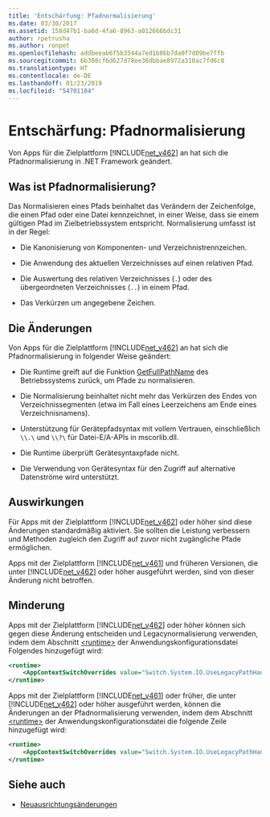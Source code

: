 ```yaml
---
title: 'Entschärfung: Pfadnormalisierung'
ms.date: 03/30/2017
ms.assetid: 158d47b1-ba6d-4fa6-8963-a012666bdc31
author: rpetrusha
ms.author: ronpet
ms.openlocfilehash: addbeeab6f5b3544a7ed1b86b7da0f7d09be7ffb
ms.sourcegitcommit: 6b308cf6d627d78ee36dbbae8972a310ac7fd6c8
ms.translationtype: HT
ms.contentlocale: de-DE
ms.lasthandoff: 01/23/2019
ms.locfileid: "54701104"
---
```

# <a name="mitigation-path-normalization"></a>Entschärfung: Pfadnormalisierung
Von Apps für die Zielplattform [!INCLUDE[net_v462](../../../includes/net-v462-md.md)] an hat sich die Pfadnormalisierung in .NET Framework geändert.  
  
## <a name="what-is-path-normalization"></a>Was ist Pfadnormalisierung?  
 Das Normalisieren eines Pfads beinhaltet das Verändern der Zeichenfolge, die einen Pfad oder eine Datei kennzeichnet, in einer Weise, dass sie einem gültigen Pfad im Zielbetriebssystem entspricht. Normalisierung umfasst ist in der Regel:  
  
-   Die Kanonisierung von Komponenten- und Verzeichnistrennzeichen.  
  
-   Die Anwendung des aktuellen Verzeichnisses auf einen relativen Pfad.  
  
-   Die Auswertung des relativen Verzeichnisses (`.`) oder des übergeordneten Verzeichnisses (`..`) in einem Pfad.  
  
-   Das Verkürzen um angegebene Zeichen.  
  
## <a name="the-changes"></a>Die Änderungen  
 Von Apps für die Zielplattform [!INCLUDE[net_v462](../../../includes/net-v462-md.md)] an hat sich die Pfadnormalisierung in folgender Weise geändert:  
  
-   Die Runtime greift auf die Funktion [GetFullPathName](/windows/desktop/api/fileapi/nf-fileapi-getfullpathnamea) des Betriebssystems zurück, um Pfade zu normalisieren.  
  
-   Die Normalisierung beinhaltet nicht mehr das Verkürzen des Endes von Verzeichnissegmenten (etwa im Fall eines Leerzeichens am Ende eines Verzeichnisnamens).  
  
-   Unterstützung für Gerätepfadsyntax mit vollem Vertrauen, einschließlich `\\.\` und `\\?\` für Datei-E/A-APIs in mscorlib.dll.  
  
-   Die Runtime überprüft Gerätesyntaxpfade nicht.  
  
-   Die Verwendung von Gerätesyntax für den Zugriff auf alternative Datenströme wird unterstützt.  
  
## <a name="impact"></a>Auswirkungen  
 Für Apps mit der Zielplattform [!INCLUDE[net_v462](../../../includes/net-v462-md.md)] oder höher sind diese Änderungen standardmäßig aktiviert. Sie sollten die Leistung verbessern und Methoden zugleich den Zugriff auf zuvor nicht zugängliche Pfade ermöglichen.  
  
 Apps mit der Zielplattform [!INCLUDE[net_v461](../../../includes/net-v461-md.md)] und früheren Versionen, die unter [!INCLUDE[net_v462](../../../includes/net-v462-md.md)] oder höher ausgeführt werden, sind von dieser Änderung nicht betroffen.  
  
## <a name="mitigation"></a>Minderung  
 Apps mit der Zielplattform [!INCLUDE[net_v462](../../../includes/net-v462-md.md)] oder höher können sich gegen diese Änderung entscheiden und Legacynormalisierung verwenden, indem dem Abschnitt [\<runtime>](../../../docs/framework/configure-apps/file-schema/runtime/runtime-element.md) der Anwendungskonfigurationsdatei Folgendes hinzugefügt wird:  
  
```xml  
<runtime>  
    <AppContextSwitchOverrides value="Switch.System.IO.UseLegacyPathHandling=true" />    
</runtime>  
```  
  
 Apps mit der Zielplattform [!INCLUDE[net_v461](../../../includes/net-v461-md.md)] oder früher, die unter [!INCLUDE[net_v462](../../../includes/net-v462-md.md)] oder höher ausgeführt werden, können die Änderungen an der Pfadnormalisierung verwenden, indem dem Abschnitt [\<runtime>](../../../docs/framework/configure-apps/file-schema/runtime/runtime-element.md) der Anwendungskonfigurationsdatei die folgende Zeile hinzugefügt wird:  
  
```xml  
<runtime>  
    <AppContextSwitchOverrides value="Switch.System.IO.UseLegacyPathHandling=false" />    
</runtime>  
```  
  
## <a name="see-also"></a>Siehe auch
- [Neuausrichtungsänderungen](../../../docs/framework/migration-guide/retargeting-changes-in-the-net-framework-4-6-2.md)
